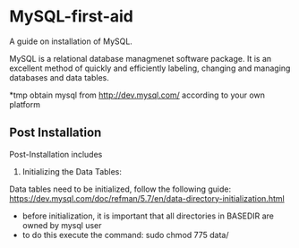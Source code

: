 # MySQL-first-aid

A guide on installation of MySQL.

MySQL is a relational database managmenet software package.
It is an excellent method of quickly and efficiently labeling, changing and managing databases and data tables. 

*tmp
 obtain mysql from http://dev.mysql.com/ according to your own platform
 
## Post Installation 
Post-Installation includes
1. Initializing the Data Tables:

Data tables need to be initialized, follow the following guide: 
https://dev.mysql.com/doc/refman/5.7/en/data-directory-initialization.html

- before initialization, it is important that all directories in BASEDIR are owned by mysql user
- to do this execute the command: sudo chmod  775 data/


